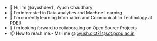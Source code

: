 - 👋 Hi, I’m @ayushdev1 , Ayush Chaudhary
- 👀 I’m interested in Data Analytics and Machine Learning
- 🌱 I’m currently learning Information and Communication Technology at PDEU
- 💞️ I’m looking forward to collaborating on Open Source Projects 
- 📫 How to reach me:- Mail me @ ayush.cict21@sot.pdpu.ac.in

<!---
ayushdev1/ayushdev1 is a ✨ special ✨ repository because its `README.md` (this file) appears on your GitHub profile.
You can click the Preview link to take a look at your changes.
--->
